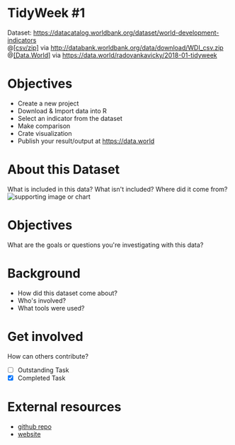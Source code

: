 # TidyWeek #1

Dataset: https://datacatalog.worldbank.org/dataset/world-development-indicators <br>
@[[csv/zip]](http://databank.worldbank.org/data/download/WDI_csv.zip) via http://databank.worldbank.org/data/download/WDI_csv.zip <br>
@[[Data.World]](https://data.world/radovankavicky/2018-01-tidyweek) via https://data.world/radovankavicky/2018-01-tidyweek<br>

# Objectives
- Create a new project
- Download & Import data into R
- Select an indicator from the dataset
- Make comparison
- Crate visualization
- Publish your result/output at https://data.world

# About this Dataset
What is included in this data? What isn't included? Where did it come from?
![supporting image or chart](http://example.com/image.png)

# Objectives
What are the goals or questions you're investigating with this data?

# Background
* How did this dataset come about?
* Who's involved?
* What tools were used?

# Get involved
How can others contribute?
- [ ] Outstanding Task
- [x] Completed Task

# External resources
* [github repo](https://github.com/you/your-repo)
* [website](https://mycompany.com)
